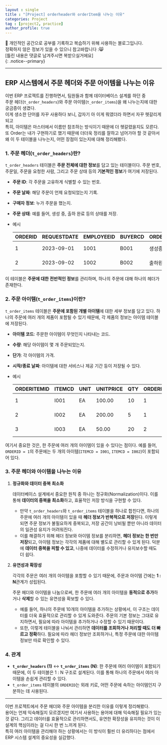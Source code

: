 ```yaml
---
layout : single
title : "[Project] orderheader와 orderItem을 나누는 이유"
categories: Project
tag : [project2, practice]
author_profile: true
---
```


📌 개인적인 공간으로 공부를 기록하고 복습하기 위해 사용하는 블로그입니다. <br>
정확하지 않은 정보가 있을 수 있으니 참고바랍니다 :😸 <br>
[틀린 내용은 댓글로 남겨주시면 복받으실거에요]  
{: .notice--primary}

---

## ERP 시스템에서 주문 헤더와 주문 아이템을 나누는 이유

이번 ERP 프로젝트를 진행하면서, 팀원들과 함께 데이터베이스 설계를 하던 중 <br> 주문 헤더(`t_order_headers`)와  주문 아이템(`t_order_items`)을 왜 나누는지에 대한 궁금증이 생겼다. <br>
이게 생소한 단어를 자꾸 사용하다 보니, 갑자기 아 이게 뭐였더라 하면서 자꾸 헷갈리게 되고 <br>
특히, 아이템은 마스터에서 이름만 참조하는 방식이기 때문에 더 헷갈렸을지도 모른다.  <Br>
또 Order는 내가 구현하기로 했기 때문에 더더욱 정리를 잘하고 넘어가야 할 것 같아서 <Br>
왜 이 두 테이블을 나누는지, 어떤 장점이 있는지에 대해 정리해봤다.

### 1. **주문 헤더(`t_order_headers`)란?**

`t_order_headers` 테이블은 **주문 전체에 대한 정보**를 담고 있는 테이블이다. 주문 번호, 주문일, 주문을 요청한 사람, 그리고 주문 상태 등의 **기본적인 정보**가 여기에 저장된다.

- **주문 ID**: 각 주문을 고유하게 식별할 수 있는 번호.
- **주문 날짜**: 해당 주문이 언제 요청되었는지 기록.
- **구매자 정보**: 누가 주문을 했는지.
- **주문 상태**: 예를 들어, 생성 중, 출하 완료 등의 상태를 저장.
- 예시
    
    
    | ORDERID | REQUESTDATE | EMPLOYEEID | BUYERCD | ORDERSTATUS | CREATEDAT |
    | --- | --- | --- | --- | --- | --- |
    | 1 | 2023-09-01 | 1001 | B001 | 생성중 | 2023-09-01 10:00 |
    | 2 | 2023-09-02 | 1002 | B002 | 출하완료 | 2023-09-02 14:00 |

이 테이블은 **주문에 대한 전반적인 정보**를 관리하며, 하나의 주문에 대해 하나의 헤더가 존재한다.

### 2. **주문 아이템(`t_order_items`)이란?**

`t_order_items` 테이블은 **주문에 포함된 개별 아이템**에 대한 세부 정보를 담고 있다. 하나의 주문에 여러 개의 제품이 포함될 수 있기 때문에, 각 제품의 정보는 아이템 테이블에 저장된다.

- **아이템 코드**: 주문한 아이템이 무엇인지 나타내는 코드.
- **수량**: 해당 아이템이 몇 개 주문되었는지.
- **단가**: 각 아이템의 가격.
- **시작/종료 날짜**: 아이템에 대한 서비스나 제공 기간 등이 저장될 수 있다.
- 예시
    
    
    | ORDERITEMID | ITEMCD | UNIT | UNITPRICE | QTY | ORDERID | STARTDATE | ENDDATE |
    | --- | --- | --- | --- | --- | --- | --- | --- |
    | 1 | I001 | EA | 100.00 | 10 | 1 | 2023-09-01 | 2023-09-10 |
    | 2 | I002 | EA | 200.00 | 5 | 1 | 2023-09-01 | 2023-09-10 |
    | 3 | I003 | EA | 50.00 | 20 | 2 | 2023-09-02 | 2023-09-12 |

여기서 중요한 것은, 한 주문에 여러 개의 아이템이 있을 수 있다는 점이다. 예를 들어, `ORDERID = 1`의 주문에는 두 개의 아이템(`ITEMCD = I001`, `ITEMCD = I002`)이 포함되어 있다.

### 3. **주문 헤더와 아이템을 나누는 이유**

1. **정규화와 데이터 중복 최소화**
    
    데이터베이스 설계에서 중요한 원칙 중 하나는 정규화(Normalization)이다. 이를 통해 **데이터의 중복을 최소화**하고, 효율적인 저장 방식을 구현할 수 있다.
    
    - 만약 `t_order_headers`와 `t_order_items` 테이블을 하나로 합친다면, 하나의 주문에 여러 개의 아이템이 있을 때 **헤더 정보가 반복적으로 저장**된다. 이렇게 되면 주문 정보가 불필요하게 중복되고, 저장 공간이 낭비될 뿐만 아니라 데이터의 일관성 유지가 어려워진다.
    - 이를 해결하기 위해 헤더 정보와 아이템 정보를 분리하면, **헤더 정보는 한 번만 저장**되고, 아이템 정보는 각각의 제품에 대해 별도로 관리할 수 있게 된다. 덕분에 **데이터 중복을 피할 수 있고**, 나중에 데이터를 수정하거나 유지보수할 때도 더 쉽다.
    
2. **유연성과 확장성**
    
    각각의 주문은 여러 개의 아이템을 포함할 수 있기 때문에, 주문과 아이템 간에는 **1 : N**관계가 성립된다. 
    
    주문 헤더와 아이템을 나눔으로써, 한 주문에 여러 개의 아이템을 **동적으로 추가**하거나 **삭제**할 수 있는 유연성을 확보할 수 있다.
    
    - 예를 들어, 하나의 주문에 10개의 아이템을 추가하는 상황에서, 이 구조는 데이터를 더욱 효율적으로 관리할 수 있게 도와준다. 주문의 기본 정보는 그대로 유지하면서, 필요에 따라 아이템을 추가하거나 수정할 수 있기 때문이다.
    - 또한, 이렇게 테이블을 나눠서 관리하면 **데이터를 조회하거나 처리할 때도 더 빠르고 정확**하다. 필요에 따라 헤더 정보만 조회하거나, 특정 주문에 대한 아이템 정보만 따로 확인할 수 있다.

### 4. **관계**

- **`t_order_headers` (1)** ↔ **`t_order_items` (N)**: 한 주문에 여러 아이템이 포함되기 때문에, 이 두 테이블은 1 : N 구조로 설계된다. 이를 통해 하나의 주문에서 여러 아이템을 손쉽게 관리할 수 있다.
- `t_order_items` 테이블의 `ORDERID`는 외래 키로, 어떤 주문에 속하는 아이템인지 구분하는 데 사용된다.

---

이번 프로젝트에서 주문 헤더와 주문 아이템을 분리한 이유를 이렇게 정리해봤다. <Br>
용어는 언제 익숙해질지 모르겠지만 여기서 사용하는 용어에 대해 익숙해질 필요가 있는 것 같다.
그리고 데이터를 효율적으로 관리하면서도, 유연한 확장성을 유지하는 것이 이 설계의 핵심이라는 걸 다시 한 번 느끼게 된다. <Br>
특히 여러 아이템을 관리해야 하는 상황에서는 이 방식이 훨씬 더 유리하다는 점에서 ERP 시스템 설계의 중요성을 실감했다.
